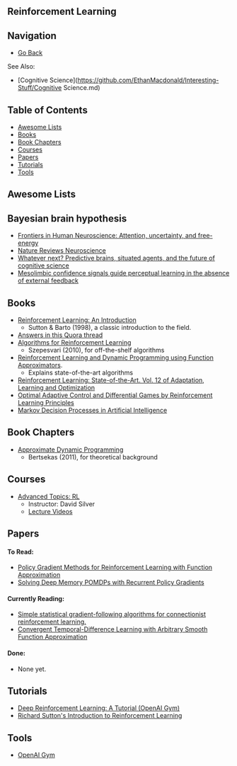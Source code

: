 ## Reinforcement Learning

## Navigation

- [Go Back](https://github.com/EthanMacdonald/Interesting-Stuff)

See Also:
- [Cognitive Science](https://github.com/EthanMacdonald/Interesting-Stuff/Cognitive Science.md)

## Table of Contents
- [Awesome Lists](#awesome-lists)
- [Books](#books)
- [Book Chapters](#book-chapters)
- [Courses](#courses)
- [Papers](#papers)
- [Tutorials](#tutorials)
- [Tools](#tools)

## Awesome Lists

## Bayesian brain hypothesis
- [Frontiers in Human Neuroscience: Attention, uncertainty, and free-energy](http://www.fil.ion.ucl.ac.uk/~karl/Attention%20uncertainty%20and%20free-energy.pdf)
- [Nature Reviews Neuroscience](http://www.fil.ion.ucl.ac.uk/~karl/The%20free-energy%20principle%20A%20unified%20brain%20theory.pdf)
- [Whatever next? Predictive brains, situated agents, and the future of cognitive science](http://www.fil.ion.ucl.ac.uk/~karl/Whatever%20next.pdf)
- [Mesolimbic confidence signals guide perceptual learning in the absence of external feedback](http://elifesciences.org/content/5/e13388v1)

## Books
- [Reinforcement Learning: An Introduction](https://www.amazon.ca/Reinforcement-Learning-Introduction-Richard-Sutton/dp/0262193981)
	- Sutton & Barto (1998), a classic introduction to the field.
- [Answers in this Quora thread](https://www.quora.com/What-are-the-best-books-about-reinforcement-learning)
- [Algorithms for Reinforcement Learning](http://www.ualberta.ca/~szepesva/RLBook.html)
	- Szepesvari (2010), for off-the-shelf algorithms
- [Reinforcement Learning and Dynamic Programming using Function Approximators](http://rlbook.busoniu.net/). 
	- Explains state-of-the-art algorithms
- [Reinforcement Learning: State-of-the-Art. Vol. 12 of Adaptation, Learning and Optimization](http://www.springer.com/us/book/9783642276446)
- [Optimal Adaptive Control and Differential Games by Reinforcement Learning Principles](http://www.theiet.org/resources/books/control/opt_adp.cfm)
- [Markov Decision Processes in Artificial Intelligence](http://ca.wiley.com/WileyCDA/WileyTitle/productCd-1848211678.html)

## Book Chapters
- [Approximate Dynamic Programming](http://web.mit.edu/dimitrib/www/dpchapter.pdf)
	- Bertsekas (2011), for theoretical background

## Courses
- [Advanced Topics: RL](http://www0.cs.ucl.ac.uk/staff/d.silver/web/Teaching.html)
	- Instructor: David Silver
	- [Lecture Videos](http://www.machinelearningtalks.com/tag/rl-course)

## Papers

#### To Read:
- [Policy Gradient Methods for Reinforcement Learning with Function Approximation](https://webdocs.cs.ualberta.ca/~sutton/papers/SMSM-NIPS99.pdf)
- [Solving Deep Memory POMDPs with Recurrent Policy Gradients](http://people.idsia.ch/~foerster/2007/2/icann2007.pdf)

#### Currently Reading:
- [Simple statistical gradient-following algorithms for connectionist reinforcement learning.](http://www-anw.cs.umass.edu/~barto/courses/cs687/williams92simple.pdf)
- [Convergent Temporal-Difference Learning with Arbitrary Smooth Function Approximation](https://www.ualberta.ca/~szepesva/papers/nonlin_gtdnips09-2.pdf)

#### Done:
- None yet.

## Tutorials
- [Deep Reinforcement Learning: A Tutorial (OpenAI Gym)](https://gym.openai.com/docs/rl)
- [Richard Sutton's Introduction to Reinforcement Learning](http://research.microsoft.com/apps/video/?id=259577)

## Tools
- [OpenAI Gym](https://gym.openai.com/)
